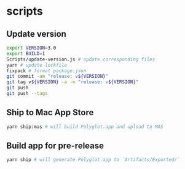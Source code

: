# scripts

## Update version

```bash
export VERSION=3.0
export BUILD=1
Scripts/update-version.js # update corresponding files
yarn # update lockfile
fixpack # format package.json
git commit -am "release: v${VERSION}"
git tag v${VERSION} -a -m "release: v${VERSION}"
git push
git push --tags
```

## Ship to Mac App Store

```bash
yarn ship:mas # will build Polyglot.app and upload to MAS
```

## Build app for pre-release

```bash
yarn ship # will generate Polyglot.app to `Artifacts/Exported/`
```

